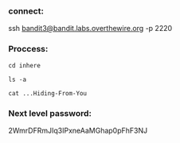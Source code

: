 ### connect:
ssh bandit3@bandit.labs.overthewire.org -p 2220

### Proccess:

`cd inhere`

`ls -a`

`cat ...Hiding-From-You`

### Next level password:
2WmrDFRmJIq3IPxneAaMGhap0pFhF3NJ
